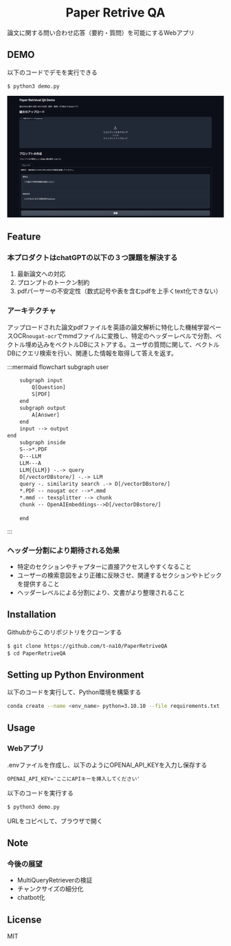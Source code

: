 <div align="center">

# Paper Retrive QA

</div>

論文に関する問い合わせ応答（要約・質問）を可能にするWebアプリ

## DEMO

以下のコードでデモを実行できる

```sh
$ python3 demo.py
```

![Alt text](image.png)

## Feature

### 本プロダクトはchatGPTの以下の３つ課題を解決する

1. 最新論文への対応
2. プロンプトのトークン制約
3. pdfパーサーの不安定性（数式記号や表を含むpdfを上手くtext化できない）

### アーキテクチャ

アップロードされた論文pdfファイルを英語の論文解析に特化した機械学習ベースOCR`nougat-ocr`でmmdファイルに変換し、特定のヘッダーレベルで分割、ベクトル埋め込みをベクトルDBにストアする。ユーザの質問に関して、ベクトルDBにクエリ検索を行い、関連した情報を取得して答えを返す。

:::mermaid
flowchart
    subgraph user  

        subgraph input
            Q[Question]
            S[PDF]
        end
        subgraph output
            A[Answer]
        end
        input --> output
    end
        subgraph inside
        S-->*.PDF
        Q---LLM
        LLM---A
        LLM{{LLM}} -.-> query
        D[/vectorDBstore/] -.-> LLM
        query -. similarity search .-> D[/vectorDBstore/]
        *.PDF -- nougat ocr -->*.mmd
        *.mmd -- texsplitter --> chunk
        chunk -- OpenAIEmbeddings-->D[/vectorDBstore/]

        end

:::

### ヘッダー分割により期待される効果

- 特定のセクションやチャプターに直接アクセスしやすくなること
- ユーザーの検索意図をより正確に反映させ、関連するセクションやトピックを提供すること
- ヘッダーレベルによる分割により、文書がより整理されること

## Installation

Githubからこのリポジトリをクローンする

```sh
$ git clone https://github.com/t-na10/PaperRetriveQA
$ cd PaperRetriveQA
```

## Setting up Python Environment

以下のコードを実行して、Python環境を構築する

```sh
conda create --name <env_name> python=3.10.10 --file requirements.txt
```

## Usage

### Webアプリ

.envファイルを作成し、以下のようにOPENAI_API_KEYを入力し保存する

```txt
OPENAI_API_KEY='ここにAPIキーを挿入してください'
```

以下のコードを実行する

```sh
$ python3 demo.py
```

URLをコピペして、ブラウザで開く

## Note

### 今後の展望

- MultiQueryRetrieverの検証
- チャンクサイズの細分化
- chatbot化

## License

MIT

